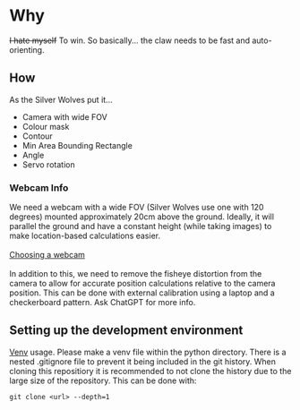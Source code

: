 # Why

~~I hate myself~~ To win. So basically... the claw needs to be fast and auto-orienting.

## How

As the Silver Wolves put it...

- Camera with wide FOV
- Colour mask
- Contour
- Min Area Bounding Rectangle
- Angle
- Servo rotation

### Webcam Info

We need a webcam with a wide FOV (Silver Wolves use one with 120 degrees) mounted approximately 20cm above the ground. Ideally, it will parallel the ground and have a constant height (while taking images) to make location-based calculations easier.
<br>
<br>
[Choosing a webcam](https://github.com/FIRST-Tech-Challenge/FtcRobotController/wiki/Webcams-for-FTC-VisionPortal)
<br>
<br>
In addition to this, we need to remove the fisheye distortion from the camera to allow for accurate position calculations relative to the camera position. This can be done with external calibration using a laptop and a checkerboard pattern. Ask ChatGPT for more info.

## Setting up the development environment

[Venv](https://docs.python.org/3/library/venv.html) usage. Please make a venv file within the python directory. There is a nested .gitignore file to prevent it being included in the git history. When cloning this repositiory it is recommended to not clone the history due to the large size of the repository. This can be done with:
```git
git clone <url> --depth=1
```
